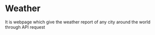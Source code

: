 # Weather
It is webpage which give the weather report of any city around the world through API request

